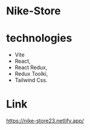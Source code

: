 # Nike-Store
# technologies
- Vite
- React,
- React Redux,
- Redux Toolki,
- Tailwind Css.


# Link
https://nike-store23.netlify.app/

